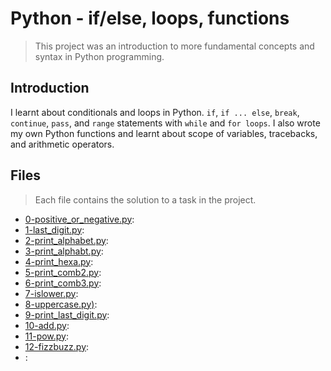 # Python - if/else, loops, functions

> This project was an introduction to more fundamental concepts and syntax in Python programming.

## Introduction

I learnt about conditionals and loops in Python. `if`, `if ... else`, `break`, `continue`, `pass`, and `range` statements with `while` and `for loops`. I also wrote my own Python functions and learnt about scope of variables, tracebacks, and arithmetic operators.

## Files

> Each file contains the solution to a task in the project.

- [0-positive_or_negative.py](https://github.com/Ebube-Ochemba/alx-higher_level_programming/blob/master/0x01-python-if_else_loops_functions/0-positive_or_negative.py):
- [1-last_digit.py](https://github.com/Ebube-Ochemba/alx-higher_level_programming/blob/master/0x01-python-if_else_loops_functions/1-last_digit.py):
- [2-print_alphabet.py](https://github.com/Ebube-Ochemba/alx-higher_level_programming/blob/master/0x01-python-if_else_loops_functions/2-print_alphabet.py):
- [3-print_alphabt.py](https://github.com/Ebube-Ochemba/alx-higher_level_programming/blob/master/0x01-python-if_else_loops_functions/3-print_alphabt.py):
- [4-print_hexa.py](https://github.com/Ebube-Ochemba/alx-higher_level_programming/blob/master/0x01-python-if_else_loops_functions/4-print_hexa.py):
- [5-print_comb2.py](https://github.com/Ebube-Ochemba/alx-higher_level_programming/blob/master/0x01-python-if_else_loops_functions/5-print_comb2.py):
- [6-print_comb3.py](https://github.com/Ebube-Ochemba/alx-higher_level_programming/blob/master/0x01-python-if_else_loops_functions/6-print_comb3.py):
- [7-islower.py](https://github.com/Ebube-Ochemba/alx-higher_level_programming/blob/master/0x01-python-if_else_loops_functions/7-islower.py):
- [8-uppercase.py)](https://github.com/Ebube-Ochemba/alx-higher_level_programming/blob/master/0x01-python-if_else_loops_functions/8-uppercase.py):
- [9-print_last_digit.py](https://github.com/Ebube-Ochemba/alx-higher_level_programming/blob/master/0x01-python-if_else_loops_functions/9-print_last_digit.py):
- [10-add.py](https://github.com/Ebube-Ochemba/alx-higher_level_programming/blob/master/0x01-python-if_else_loops_functions/10-add.py):
- [11-pow.py](https://github.com/Ebube-Ochemba/alx-higher_level_programming/blob/master/0x01-python-if_else_loops_functions/11-pow.py):
- [12-fizzbuzz.py](https://github.com/Ebube-Ochemba/alx-higher_level_programming/blob/master/0x01-python-if_else_loops_functions/12-fizzbuzz.py):
- []():
